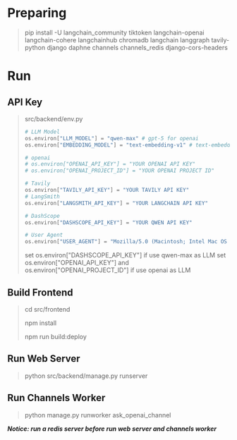 # Preparing

> pip install -U langchain_community tiktoken langchain-openai langchain-cohere langchainhub chromadb langchain langgraph  tavily-python django daphne channels channels_redis django-cors-headers

# Run

## API Key

> src/backend/env.py
>
> ```python
> # LLM Model
> os.environ["LLM_MODEL"] = "qwen-max" # gpt-5 for openai
> os.environ["EMBEDDING_MODEL"] = "text-embedding-v1" # text-embedding-ada-002 for openai
>
> # openai
> # os.environ["OPENAI_API_KEY"] = "YOUR OPENAI API KEY"
> # os.environ["OPENAI_PROJECT_ID"] = "YOUR OPENAI PROJECT ID"
>
> # Tavily
> os.environ["TAVILY_API_KEY"] = "YOUR TAVILY API KEY"
> # LangSmith
> os.environ["LANGSMITH_API_KEY"] = "YOUR LANGCHAIN API KEY"
>
> # DashScope
> os.environ["DASHSCOPE_API_KEY"] = "YOUR QWEN API KEY"
>
> # User Agent
> os.environ["USER_AGENT"] = "Mozilla/5.0 (Macintosh; Intel Mac OS X 10_15_7) AppleWebKit/605.1.15 (KHTML, like Gecko) Version/18.6 Safari/605.1.15"
>
> ```
>
> set os.environ["DASHSCOPE_API_KEY"] if use qwen-max as LLM
> set os.environ["OPENAI_API_KEY"] and os.environ["OPENAI_PROJECT_ID"] if use openai as LLM

## Build Frontend

> cd src/frontend
>
> npm install
>
> npm run build:deploy

## Run Web Server

> python src/backend/manage.py runserver

## Run Channels Worker

> python manage.py runworker ask_openai_channel

***Notice: run a redis server before run web server and channels worker***

